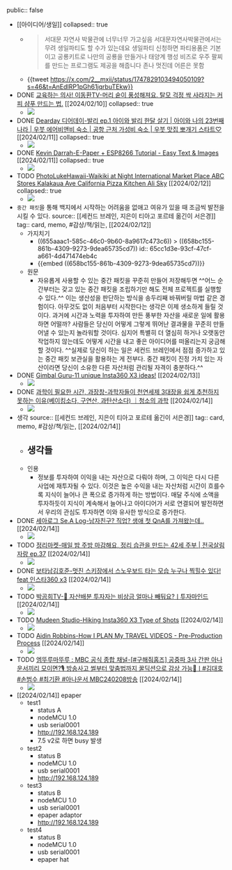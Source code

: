 public:: false

- [[아이디어/생일]]
  collapsed:: true
	- > 서대문 자연사 박물관에 너무너무 가고싶음
	  서대문자연사박물관에서는 무려 생일파티도 할 수가 있는데요
	  생일파티 신청하면 파티용품은 기본이고
	  공룡키트로 나만의 공룡을 만들거나 태양계 행성 비즈로 우주 팔찌를 만드는 프로그램도 제공을 해줍니다
	  존나 멋진데 어른은 못함
	- {{tweet https://x.com/2__mxii/status/1747829103494050109?s=46&t=AnEdIRP1pGh61jqrbuTEkw}}
- DONE [교육하는 의사! 이동환TV-머리 숱이 풍성해져요. 탈모 걱정 싹 사라지는 커피 샴푸 만드는 법.](https://youtube.com/watch?v=m2C0b6rz19Y&si=RIYr13n1FNzJHJwt) [[2024/02/10]]
  collapsed:: true
	- ![](https://i.ytimg.com/vi/m2C0b6rz19Y/hqdefault.jpg)
- DONE [Dearday 디어데이-발리 ep.1 아이와 발리 한달 살기 | 아이와 나의 23번째 나라 | 우붓 에어비앤비 숙소 | 공항 근처 가성비 숙소 | 우붓 맛집 뽀개기 스타트♡](https://youtube.com/watch?v=7YnNaiHUVKg&si=dtyL_bA1OY96CP7A) [[2024/02/11]]
  collapsed:: true
	- ![](https://i.ytimg.com/vi/7YnNaiHUVKg/hqdefault.jpg)
- DONE [Kevin Darrah-E-Paper + ESP8266 Tutorial - Easy Text & Images](https://youtube.com/watch?v=0IuqL-4UftA&si=oSSbH6bD41gRWDVQ) [[2024/02/11]]
  collapsed:: true
	- ![](https://i.ytimg.com/vi/0IuqL-4UftA/hqdefault.jpg)
- TODO [PhotoLukeHawaii-Waikiki at Night International Market Place ABC Stores Kalakaua Ave California Pizza Kitchen Ali Sky](https://youtube.com/watch?v=a2P0OGo2_tQ&si=ZBiZveL4iguCsPtg) [[2024/02/12]]
  collapsed:: true
	- ![](https://i.ytimg.com/vi/a2P0OGo2_tQ/hqdefault.jpg)
- `중간 패킷`을 통해 백지에서 시작하는 어려움을 없애고 여유가 있을 때 조금씩 발전을 시킬 수 있다.
  source:: [[세컨드 브레인, 지은이 티아고 포르테 옮긴이 서은경]]
  tag:: card, memo, #감상/책/읽는, [[2024/02/12]]
	- 가지치기
		- ((655aaac1-585c-46c0-9b60-8a9617c473c6)) > ((658bc155-861b-4309-9273-9dea65735cd7))
		  id:: 65cc1d3e-93cf-47cf-a661-4d471474eb4c
		- {{embed ((658bc155-861b-4309-9273-9dea65735cd7))}}
	- 원문
		- 자유롭게 사용할 수 있는 중간 패킷을 꾸준히 만들어 저장해두면 ^^어느 순간부터는 갖고 있는 중간 패킷을 조립하기만 해도 전체 프로젝트를 실행할 수 있다.^^ 이는 생산성을 판단하는 방식을 송두리째 바꿔버릴 마법 같은 경험이다. 아무것도 없이 처음부터 시작한다는 생각은 이제 생소하게 들릴 것이다. 과거에 시간과 노력을 투자하여 만든 풍부한 자산을 새로운 일에 활용하면 어떨까? 사람들은 당신이 어떻게 그렇게 뛰어난 결과물을 꾸준히 만들어낼 수 있는지 놀라워할 것이다. 심지어 특별히 더 열심히 하거나 오랫동안 작업하지 않는데도 어떻게 시간을 내고 좋은 아이디어를 떠올리는지 궁금해할 것이다. ^^실제로 당신이 하는 일은 세컨드 브레인에서 점점 증가하고 있는 중간 패킷 보관실을 활용하는 게 전부다. 중간 패킷이 진정 가치 있는 자산이라면 당신이 소유한 다른 자산처럼 관리될 자격이 충분하다.^^
- DONE [Gimbal Guru-11 unique Insta360 X3 ideas!](https://youtube.com/watch?v=R64wXgl1Rr4&si=YS4i46ss0HAQ5JQZ) [[2024/02/13]]
	- ![](https://i.ytimg.com/vi/R64wXgl1Rr4/hqdefault.jpg)
- DONE [과학이 필요한 시간, 과장창-과학자들이 천연세제 3대장을 쉽게 추천하지 못하는 이유(베이킹소다, 구연산, 과탄산소다) ｜청소의 과학](https://youtube.com/watch?v=iJTtdcXPWso&si=cNQk6lUv8KZugnVI) [[2024/02/14]]
	- ![](https://i.ytimg.com/vi/iJTtdcXPWso/hqdefault.jpg)
- 생각
  source:: [[세컨드 브레인, 지은이 티아고 포르테 옮긴이 서은경]]
  tag:: card, memo, #감상/책/읽는, [[2024/02/14]]
	- 생각들
		-
	- 인용
		- 정보를 투자하여 이익을 내는 자산으로 다뤄야 하며, 그 이익은 다시 다른 사업에 재투자될 수 있다. 이것은 높은 수익을 내는 자산처럼 시간이 흐를수록 지식이 늘어나 큰 폭으로 증가하게 하는 방법이다. 매달 주식에 소액을 투자하듯이 지식이 계속해서 늘어나고 아이디어가 서로 연결되어 발전하면서 우리의 관심도 투자하면 이와 유사한 방식으로 증가한다.
- DONE [세아로그 Se.A Log-남자친구? 직업? 생애 첫 QnA를 가져왔는데..](https://youtube.com/watch?v=PSHLhQksiNI&si=7CBPwWHUZ8Nk0Mhm) [[2024/02/14]]
	- ![](https://i.ytimg.com/vi/PSHLhQksiNI/hqdefault.jpg)
- TODO [정리마켓-매일 밤 주방 마감해요, 정리 습관을 만드는 42세 주부 | 전국살림자랑 ep.37](https://youtube.com/watch?v=czzA6fsnaWI&si=5OJYOcIgikTeq-_9) [[2024/02/14]]
	- ![](https://i.ytimg.com/vi/czzA6fsnaWI/hqdefault.jpg)
- DONE [보타남김호준-멋진 스키장에서 스노우보드 타는 모습 누구나 찍힐수 있다! feat 인스타360 x3](https://youtube.com/watch?v=J4U_wC6HoEU&si=aW7mwDJJLp7jgTW2) [[2024/02/14]]
	- ![](https://i.ytimg.com/vi/J4U_wC6HoEU/hqdefault.jpg)
- TODO [박곰희TV-🚨 자산배분 투자자는 비상금 얼마나 빼둬요?ㅣ투자마인드](https://youtube.com/watch?v=s1lZLqZpXzE&si=TYXJKuQZ4GUFht1v) [[2024/02/14]]
	- ![](https://i.ytimg.com/vi/s1lZLqZpXzE/hqdefault.jpg)
- TODO [Mudeen Studio-Hiking Insta360 X3 Type of Shots](https://youtube.com/watch?v=RroKdfgkFug&si=i_0DoysxsA6JGTp8) [[2024/02/14]]
	- ![](https://i.ytimg.com/vi/RroKdfgkFug/hqdefault.jpg)
- TODO [Aidin Robbins-How I PLAN My TRAVEL VIDEOS - Pre-Production Process](https://youtube.com/watch?v=0yzSH7IqG1k&si=TjnkFUXxo8OjGWBQ) [[2024/02/14]]
	- ![](https://i.ytimg.com/vi/0yzSH7IqG1k/hqdefault.jpg)
- TODO [엠뚜루마뚜루 : MBC 공식 종합 채널-[#구해줘홈즈] 공중파 3사 간판 아나운서끼리 모이면?🎙️ 방송사고 썰부터 맞춤법까지 꿀딕션으로 감상 가능🍯ㅣ#김대호 #손범수 #최기환 #아나운서 MBC240208방송](https://youtube.com/watch?v=p9QxKn0wli8&si=gHejJOBIOaf62DvA) [[2024/02/14]]
	- ![](https://i.ytimg.com/vi/p9QxKn0wli8/hqdefault.jpg)
- [[2024/02/14]] epaper
	- test1
		- status A
		- nodeMCU 1.0
		- usb serial0001
		- http://192.168.124.189
		- 7.5 v2로 하면 busy 발생
	- test2
		- status B
		- nodeMCU 1.0
		- usb serial0001
		- http://192.168.124.189
	- test3
		- status B
		- nodeMCU 1.0
		- usb serial0001
		- epaper adaptor
		- http://192.168.124.189
	- test4
		- status B
		- nodeMCU 1.0
		- usb serial0001
		- epaper hat
